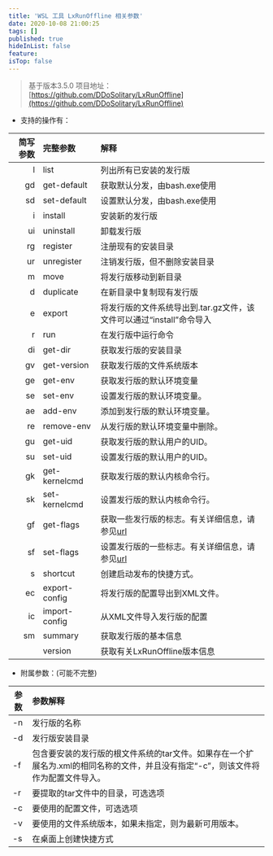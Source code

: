 ```yaml
---
title: 'WSL 工具 LxRunOffline 相关参数'
date: 2020-10-08 21:00:25
tags: []
published: true
hideInList: false
feature: 
isTop: false
---
```

> 基于版本3.5.0
> 项目地址：[https://github.com/DDoSolitary/LxRunOffline](https://github.com/DDoSolitary/LxRunOffline)

+ 支持的操作有：


| 简写参数 | 完整参数 | 解释 |
| ----:        | :----        | :---- |
| l | list | 列出所有已安装的发行版 |
| gd | get-default | 获取默认分发，由bash.exe使用 |
| sd | set-default | 设置默认分发，由bash.exe使用 |
| i | install | 安装新的发行版 |
| ui | uninstall | 卸载发行版 |
| rg | register | 注册现有的安装目录 |
| ur | unregister | 注销发行版，但不删除安装目录 |
| m | move | 将发行版移动到新目录 |
| d | duplicate | 在新目录中复制现有发行版 |
| e | export | 将发行版的文件系统导出到.tar.gz文件，该文件可以通过“install”命令导入 |
| r | run | 在发行版中运行命令 |
| di | get-dir | 获取发行版的安装目录 |
| gv | get-version | 获取发行版的文件系统版本 |
| ge | get-env | 获取发行版的默认环境变量 |
| se | set-env | 设置发行版的默认环境变量。 |
| ae | add-env | 添加到发行版的默认环境变量。 |
| re | remove-env | 从发行版的默认环境变量中删除。 |
| gu | get-uid | 获取发行版的默认用户的UID。 |
| su | set-uid | 设置发行版的默认用户的UID。 |
| gk | get-kernelcmd | 获取发行版的默认内核命令行。 |
| sk | set-kernelcmd | 设置发行版的默认内核命令行。 |
| gf | get-flags | 获取一些发行版的标志。有关详细信息，请参见[url](https://docs.microsoft.com/en-us/previous-versions/windows/desktop/api/wslapi/ne-wslapi-wsl_distribution_flags) |
| sf | set-flags | 设置发行版的一些标志。有关详细信息，请参见[url](https://docs.microsoft.com/en-us/previous-versions/windows/desktop/api/wslapi/ne-wslapi-wsl_distribution_flags) |
| s | shortcut | 创建启动发布的快捷方式。 |
| ec | export-config | 将发行版的配置导出到XML文件。 |
| ic | import-config | 从XML文件导入发行版的配置 |
| sm | summary | 获取发行版的基本信息 |
|  | version | 获取有关LxRunOffline版本信息 |

+ 附属参数：(可能不完整)


|参数|参数解释|
|----|:----|
|-n|发行版的名称|
|-d|发行版安装目录|
|-f|包含要安装的发行版的根文件系统的tar文件。如果存在一个扩展名为.xml的相同名称的文件，并且没有指定“-c”，则该文件将作为配置文件导入。|
|-r|要提取的tar文件中的目录，可选选项|
|-c|要使用的配置文件，可选选项|
|-v|要使用的文件系统版本，如果未指定，则为最新可用版本。|
|-s|在桌面上创建快捷方式|